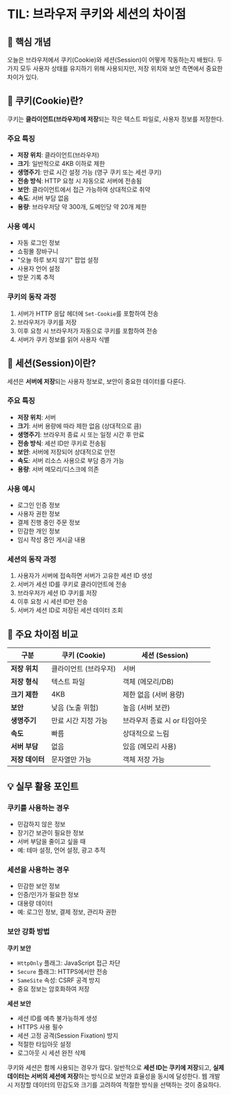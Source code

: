 # TIL: 브라우저 쿠키와 세션의 차이점


## 🎯 핵심 개념

오늘은 브라우저에서 쿠키(Cookie)와 세션(Session)이 어떻게 작동하는지 배웠다. 두 가지 모두 사용자 상태를 유지하기 위해 사용되지만, 저장 위치와 보안 측면에서 중요한 차이가 있다.

## 🍪 쿠키(Cookie)란?

쿠키는 **클라이언트(브라우저)에 저장**되는 작은 텍스트 파일로, 사용자 정보를 저장한다.

### 주요 특징
- **저장 위치**: 클라이언트(브라우저)
- **크기**: 일반적으로 4KB 이하로 제한
- **생명주기**: 만료 시간 설정 가능 (영구 쿠키 또는 세션 쿠키)
- **전송 방식**: HTTP 요청 시 자동으로 서버에 전송됨
- **보안**: 클라이언트에서 접근 가능하여 상대적으로 취약
- **속도**: 서버 부담 없음
- **용량**: 브라우저당 약 300개, 도메인당 약 20개 제한

### 사용 예시
- 자동 로그인 정보
- 쇼핑몰 장바구니
- "오늘 하루 보지 않기" 팝업 설정
- 사용자 언어 설정
- 방문 기록 추적

### 쿠키의 동작 과정
1. 서버가 HTTP 응답 헤더에 `Set-Cookie`를 포함하여 전송
2. 브라우저가 쿠키를 저장
3. 이후 요청 시 브라우저가 자동으로 쿠키를 포함하여 전송
4. 서버가 쿠키 정보를 읽어 사용자 식별

## 🔐 세션(Session)이란?

세션은 **서버에 저장**되는 사용자 정보로, 보안이 중요한 데이터를 다룬다.

### 주요 특징
- **저장 위치**: 서버
- **크기**: 서버 용량에 따라 제한 없음 (상대적으로 큼)
- **생명주기**: 브라우저 종료 시 또는 일정 시간 후 만료
- **전송 방식**: 세션 ID만 쿠키로 전송됨
- **보안**: 서버에 저장되어 상대적으로 안전
- **속도**: 서버 리소스 사용으로 부담 증가 가능
- **용량**: 서버 메모리/디스크에 의존

### 사용 예시
- 로그인 인증 정보
- 사용자 권한 정보
- 결제 진행 중인 주문 정보
- 민감한 개인 정보
- 임시 작성 중인 게시글 내용

### 세션의 동작 과정
1. 사용자가 서버에 접속하면 서버가 고유한 세션 ID 생성
2. 서버가 세션 ID를 쿠키로 클라이언트에 전송
3. 브라우저가 세션 ID 쿠키를 저장
4. 이후 요청 시 세션 ID만 전송
5. 서버가 세션 ID로 저장된 세션 데이터 조회

## 🔄 주요 차이점 비교

| 구분 | 쿠키 (Cookie) | 세션 (Session) |
|------|--------------|---------------|
| **저장 위치** | 클라이언트 (브라우저) | 서버 |
| **저장 형식** | 텍스트 파일 | 객체 (메모리/DB) |
| **크기 제한** | 4KB | 제한 없음 (서버 용량) |
| **보안** | 낮음 (노출 위험) | 높음 (서버 보관) |
| **생명주기** | 만료 시간 지정 가능 | 브라우저 종료 시 or 타임아웃 |
| **속도** | 빠름 | 상대적으로 느림 |
| **서버 부담** | 없음 | 있음 (메모리 사용) |
| **저장 데이터** | 문자열만 가능 | 객체 저장 가능 |

## 💡 실무 활용 포인트

### 쿠키를 사용하는 경우
- 민감하지 않은 정보
- 장기간 보관이 필요한 정보
- 서버 부담을 줄이고 싶을 때
- 예: 테마 설정, 언어 설정, 광고 추적

### 세션을 사용하는 경우
- 민감한 보안 정보
- 인증/인가가 필요한 정보
- 대용량 데이터
- 예: 로그인 정보, 결제 정보, 관리자 권한

### 보안 강화 방법

**쿠키 보안**
- `HttpOnly` 플래그: JavaScript 접근 차단
- `Secure` 플래그: HTTPS에서만 전송
- `SameSite` 속성: CSRF 공격 방지
- 중요 정보는 암호화하여 저장

**세션 보안**
- 세션 ID를 예측 불가능하게 생성
- HTTPS 사용 필수
- 세션 고정 공격(Session Fixation) 방지
- 적절한 타임아웃 설정
- 로그아웃 시 세션 완전 삭제

쿠키와 세션은 함께 사용되는 경우가 많다. 일반적으로 **세션 ID는 쿠키에 저장**되고, **실제 데이터는 서버의 세션에 저장**하는 방식으로 보안과 효율성을 동시에 달성한다. 웹 개발 시 저장할 데이터의 민감도와 크기를 고려하여 적절한 방식을 선택하는 것이 중요하다.
